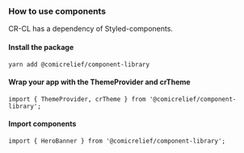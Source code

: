 ### How to use components

CR-CL has a dependency of Styled-components.

#### Install the package
`yarn add @comicrelief/component-library` 

#### Wrap your app with the ThemeProvider and crTheme
`import { ThemeProvider, crTheme } from '@comicrelief/component-library';`

#### Import components
`import { HeroBanner } from '@comicrelief/component-library';`
